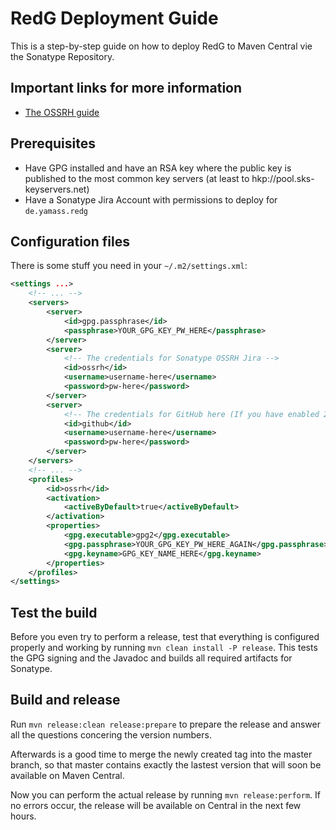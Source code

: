 ﻿# RedG Deployment Guide

This is a step-by-step guide on how to deploy RedG to Maven Central vie the Sonatype Repository.

## Important links for more information

 - [The OSSRH guide](http://central.sonatype.org/pages/ossrh-guide.html)

## Prerequisites

 - Have GPG installed and have an RSA key where the public key is published to the most common key servers (at least to hkp://pool.sks-keyservers.net)
 - Have a Sonatype Jira Account with permissions to deploy for `de.yamass.redg`
 
## Configuration files

There is some stuff you need in your `~/.m2/settings.xml`:

````xml
<settings ...>
	<!-- ... -->
	<servers>
		<server>
			<id>gpg.passphrase</id>
			<passphrase>YOUR_GPG_KEY_PW_HERE</passphrase>
		</server>
		<server>
			<!-- The credentials for Sonatype OSSRH Jira -->
			<id>ossrh</id>
			<username>username-here</username>
			<password>pw-here</password>
		</server>
		<server>
			<!-- The credentials for GitHub here (If you have enabled 2FA, generate an peronal access token and use it instead) -->
			<id>github</id>
			<username>username-here</username>
			<password>pw-here</password>
		</server>
	</servers>
	<!-- ... -->
	<profiles>
        <id>ossrh</id>
        <activation>
            <activeByDefault>true</activeByDefault>
        </activation>
        <properties>
            <gpg.executable>gpg2</gpg.executable>
			<gpg.passphrase>YOUR_GPG_KEY_PW_HERE_AGAIN</gpg.passphrase>
			<gpg.keyname>GPG_KEY_NAME_HERE</gpg.keyname>
        </properties>
	</profiles>
</settings>
````

## Test the build

Before you even try to perform a release, test that everything is configured properly and working by running `mvn clean install -P release`. 
This tests the GPG signing and the Javadoc and builds all required artifacts for Sonatype.

## Build and release

Run `mvn release:clean release:prepare` to prepare the release and answer all the questions concering the version numbers.

Afterwards is a good time to merge the newly created tag into the master branch, so that master contains exactly the lastest version that will soon be available on Maven Central.

Now you can perform the actual release by running `mvn release:perform`.
If no errors occur, the release will be available on Central in the next few hours.